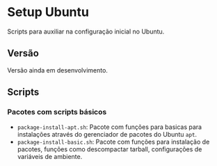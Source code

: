 # Setup Ubuntu

Scripts para auxiliar na configuração inicial no Ubuntu. 

## Versão
Versão ainda em desenvolvimento.

## Scripts

### Pacotes com scripts básicos

* `package-install-apt.sh`: Pacote com funções para basicas para instalações através do gerenciador de pacotes do Ubuntu `apt`.
* `package-install-basic.sh`: Pacote com funções para instalação de pacotes, funções como descompactar tarball, configurações de variáveis de ambiente.